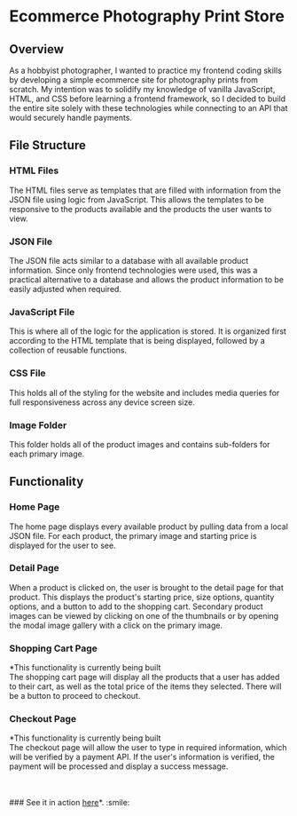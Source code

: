 # Ecommerce Photography Print Store

## Overview
As a hobbyist photographer, I wanted to practice my frontend coding skills by developing a simple ecommerce site for photography prints from scratch. My intention was to solidify my knowledge of vanilla JavaScript, HTML, and CSS before learning a frontend framework, so I decided to build the entire site solely with these technologies while connecting to an API that would securely handle payments.


## File Structure
### HTML Files
The HTML files serve as templates that are filled with information from the JSON file using logic from JavaScript. This allows the templates to be responsive to the products available and the products the user wants to view.

### JSON File
The JSON file acts similar to a database with all available product information. Since only frontend technologies were used, this was a practical alternative to a database and allows the product information to be easily adjusted when required.

### JavaScript File
This is where all of the logic for the application is stored. It is organized first according to the HTML template that is being displayed, followed by a collection of reusable functions. 

### CSS File
This holds all of the styling for the website and includes media queries for full responsiveness across any device screen size.

### Image Folder
This folder holds all of the product images and contains sub-folders for each primary image.


## Functionality
### Home Page
The home page displays every available product by pulling data from a local JSON file. For each product, the primary image and starting price is displayed for the user to see.

### Detail Page
When a product is clicked on, the user is brought to the detail page for that product. This displays the product's starting price, size options, quantity options, and a button to add to the shopping cart. Secondary product images can be viewed by clicking on one of the thumbnails or by opening the modal image gallery with a click on the primary image. 

### Shopping Cart Page
*This functionality is currently being built<br>
The shopping cart page will display all the products that a user has added to their cart, as well as the total price of the items they selected. There will be a button to proceed to checkout.

### Checkout Page
*This functionality is currently being built<br>
The checkout page will allow the user to type in required information, which will be verified by a payment API. If the user's information is verified, the payment will be processed and display a success message.

<br>
<br>
### See it in action <a href="https://mheyda-print-store.netlify.app/" target="_blank"><ins>here</ins></a>*. :smile: